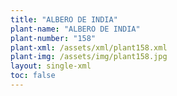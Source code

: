 ```yaml
---
title: "ALBERO DE INDIA"
plant-name: "ALBERO DE INDIA"
plant-number: "158"
plant-xml: /assets/xml/plant158.xml
plant-img: /assets/img/plant158.jpg
layout: single-xml
toc: false
---
```

